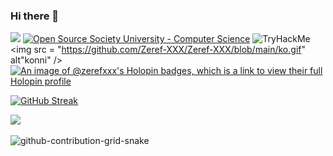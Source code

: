 ### Hi there 👋

 
![](https://komarev.com/ghpvc/?username=Zeref-XXX&color=blueviolet)
 <a href="https://github.com/ossu/computer-science"><img alt="Open Source Society University - Computer Science" src="https://img.shields.io/badge/OSSU-computer--science-blue.svg"></a>
  <img src="https://tryhackme-badges.s3.amazonaws.com/luciferX.png" alt="TryHackMe" />
 <img src = "https://github.com/Zeref-XXX/Zeref-XXX/blob/main/ko.gif" alt"konni" />
[![An image of @zerefxxx's Holopin badges, which is a link to view their full Holopin profile](https://holopin.me/zerefxxx)](https://holopin.io/@zerefxxx)

<!--
**Zeref-XXX/Zeref-XXX** is a ✨ _special_ ✨ repository because its `README.md` (this file) appears on your GitHub profile.

Here are some ideas to get you started:

- 🔭 I’m currently working on ...
- 🌱 I’m currently learning ...
- 👯 I’m looking to collaborate on ...
- 🤔 I’m looking for help with ...
- 💬 Ask me about ...
- 📫 How to reach me: ...
- 😄 Pronouns: ...
- ⚡ Fun fact: ...
-->


 [![GitHub Streak](https://github-readme-streak-stats.herokuapp.com?user=Zeref-XXX&theme=dark&hide_border=true)](https://git.io/streak-stats)
 
![](https://hit.yhype.me/github/profile?user_id=72185317)
 
![github-contribution-grid-snake](https://user-images.githubusercontent.com/72185317/177186178-6f9df25d-d2e5-4de4-aa86-eeaa26e8e59c.svg)

